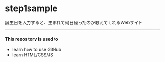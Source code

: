 step1sample
===========

誕生日を入力すると、生まれて何日経ったのか教えてくれるWebサイト

--------------------------
#### This repository is used to
- learn how to use GitHub
- learn HTML/CSS/JS

